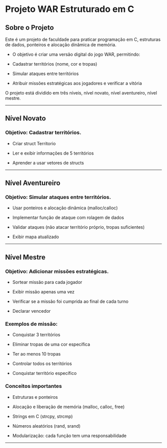 # Projeto WAR Estruturado em C 

## Sobre o Projeto

Este é um projeto de faculdade para praticar programação em C, estruturas de dados, ponteiros e alocação dinâmica de memória.

- O objetivo é criar uma versão digital do jogo WAR, permitindo:

- Cadastrar territórios (nome, cor e tropas)

- Simular ataques entre territórios

- Atribuir missões estratégicas aos jogadores e verificar a vitória

O projeto está dividido em  três níveis, nível novato, nível aventureiro, nível mestre.

---

## Nível Novato

### Objetivo: Cadastrar territórios.

- Criar struct Territorio

- Ler e exibir informações de 5 territórios

- Aprender a usar vetores de structs

---

## Nível Aventureiro

### Objetivo: Simular ataques entre territórios.

- Usar ponteiros e alocação dinâmica (malloc/calloc)

- Implementar função de ataque com rolagem de dados

- Validar ataques (não atacar território próprio, tropas suficientes)

- Exibir mapa atualizado

---

## Nível Mestre

### Objetivo: Adicionar missões estratégicas.

- Sortear missão para cada jogador

- Exibir missão apenas uma vez

- Verificar se a missão foi cumprida ao final de cada turno

- Declarar vencedor

### Exemplos de missão:

- Conquistar 3 territórios

- Eliminar tropas de uma cor específica

- Ter ao menos 10 tropas

- Controlar todos os territórios

- Conquistar território específico

### Conceitos importantes

- Estruturas e ponteiros

- Alocação e liberação de memória (malloc, calloc, free)

- Strings em C (strcpy, strcmp)

- Números aleatórios (rand, srand)

- Modularização: cada função tem uma responsabilidade

---

